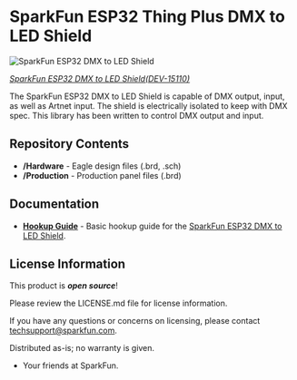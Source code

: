 SparkFun ESP32 Thing Plus DMX to LED Shield
========================================

![SparkFun ESP32 DMX to LED Shield](https://cdn.sparkfun.com/r/500-500/assets/parts/1/3/4/7/7/15110-SparkFun_ESP32_Thing_Plus_DMX_to_LED_Shield-01.jpg)

[*SparkFun ESP32 DMX to LED Shield(DEV-15110)*](https://www.sparkfun.com/products/15110)

The SparkFun ESP32 DMX to LED Shield is capable of DMX output, input, as well as Artnet input. The shield is electrically isolated to keep with DMX spec. This library has been written to control DMX output and input.

Repository Contents
-------------------

* **/Hardware** - Eagle design files (.brd, .sch)
* **/Production** - Production panel files (.brd)

Documentation
--------------
* **[Hookup Guide](https://learn.sparkfun.com/tutorials/sparkfun-esp32-dmx-to-led-shield)** - Basic hookup guide for the [SparkFun ESP32 DMX to LED Shield](https://www.sparkfun.com/products/15110).


License Information
-------------------

This product is _**open source**_! 

Please review the LICENSE.md file for license information. 

If you have any questions or concerns on licensing, please contact techsupport@sparkfun.com.

Distributed as-is; no warranty is given.

- Your friends at SparkFun.
